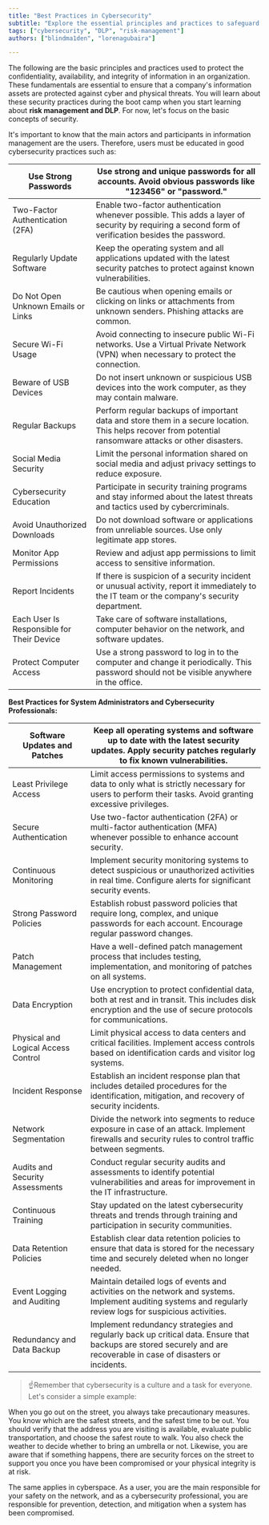 ```yaml
---
title: "Best Practices in Cybersecurity"
subtitle: "Explore the essential principles and practices to safeguard information confidentiality, availability, and integrity in organizations. Learn about user-centric security practices, best practices for system administrators, and the cultural aspect of cybersecurity."
tags: ["cybersecurity", "DLP", "risk-management"]
authors: ["blindma1den", "lorenagubaira"]

---
```


The following are the basic principles and practices used to protect the confidentiality, availability, and integrity of information in an organization. These fundamentals are essential to ensure that a company's information assets are protected against cyber and physical threats. You will learn about these security practices during the boot camp when you start learning about **risk management and DLP**. For now, let's focus on the basic concepts of security.

It's important to know that the main actors and participants in information management are the users. Therefore, users must be educated in good cybersecurity practices such as:

| Use Strong Passwords | Use strong and unique passwords for all accounts. Avoid obvious passwords like "123456" or "password." |
| --- | --- |
| Two-Factor Authentication (2FA) | Enable two-factor authentication whenever possible. This adds a layer of security by requiring a second form of verification besides the password. |
| Regularly Update Software | Keep the operating system and all applications updated with the latest security patches to protect against known vulnerabilities. |
| Do Not Open Unknown Emails or Links | Be cautious when opening emails or clicking on links or attachments from unknown senders. Phishing attacks are common. |
| Secure Wi-Fi Usage | Avoid connecting to insecure public Wi-Fi networks. Use a Virtual Private Network (VPN) when necessary to protect the connection. |
| Beware of USB Devices | Do not insert unknown or suspicious USB devices into the work computer, as they may contain malware. |
| Regular Backups | Perform regular backups of important data and store them in a secure location. This helps recover from potential ransomware attacks or other disasters. |
| Social Media Security | Limit the personal information shared on social media and adjust privacy settings to reduce exposure. |
| Cybersecurity Education | Participate in security training programs and stay informed about the latest threats and tactics used by cybercriminals. |
| Avoid Unauthorized Downloads | Do not download software or applications from unreliable sources. Use only legitimate app stores. |
| Monitor App Permissions | Review and adjust app permissions to limit access to sensitive information. |
| Report Incidents | If there is suspicion of a security incident or unusual activity, report it immediately to the IT team or the company's security department. |
| Each User Is Responsible for Their Device | Take care of software installations, computer behavior on the network, and software updates. |
| Protect Computer Access | Use a strong password to log in to the computer and change it periodically. This password should not be visible anywhere in the office. |

**Best Practices for System Administrators and Cybersecurity Professionals:**

| Software Updates and Patches | Keep all operating systems and software up to date with the latest security updates. Apply security patches regularly to fix known vulnerabilities. |
| --- | --- |
| Least Privilege Access | Limit access permissions to systems and data to only what is strictly necessary for users to perform their tasks. Avoid granting excessive privileges. |
| Secure Authentication | Use two-factor authentication (2FA) or multi-factor authentication (MFA) whenever possible to enhance account security. |
| Continuous Monitoring | Implement security monitoring systems to detect suspicious or unauthorized activities in real time. Configure alerts for significant security events. |
| Strong Password Policies | Establish robust password policies that require long, complex, and unique passwords for each account. Encourage regular password changes. |
| Patch Management | Have a well-defined patch management process that includes testing, implementation, and monitoring of patches on all systems. |
| Data Encryption | Use encryption to protect confidential data, both at rest and in transit. This includes disk encryption and the use of secure protocols for communications. |
| Physical and Logical Access Control | Limit physical access to data centers and critical facilities. Implement access controls based on identification cards and visitor log systems. |
| Incident Response | Establish an incident response plan that includes detailed procedures for the identification, mitigation, and recovery of security incidents. |
| Network Segmentation | Divide the network into segments to reduce exposure in case of an attack. Implement firewalls and security rules to control traffic between segments. |
| Audits and Security Assessments | Conduct regular security audits and assessments to identify potential vulnerabilities and areas for improvement in the IT infrastructure. |
| Continuous Training | Stay updated on the latest cybersecurity threats and trends through training and participation in security communities. |
| Data Retention Policies | Establish clear data retention policies to ensure that data is stored for the necessary time and securely deleted when no longer needed. |
| Event Logging and Auditing | Maintain detailed logs of events and activities on the network and systems. Implement auditing systems and regularly review logs for suspicious activities. |
| Redundancy and Data Backup | Implement redundancy strategies and regularly back up critical data. Ensure that backups are stored securely and are recoverable in case of disasters or incidents. |

> ☝Remember that cybersecurity is a culture and a task for everyone. Let's consider a simple example:

When you go out on the street, you always take precautionary measures. You know which are the safest streets, and the safest time to be out. You should verify that the address you are visiting is available, evaluate public transportation, and choose the safest route to walk. You also check the weather to decide whether to bring an umbrella or not. Likewise, you are aware that if something happens, there are security forces on the street to support you once you have been compromised or your physical integrity is at risk.

The same applies in cyberspace. As a user, you are the main responsible for your safety on the network, and as a cybersecurity professional, you are responsible for prevention, detection, and mitigation when a system has been compromised.
